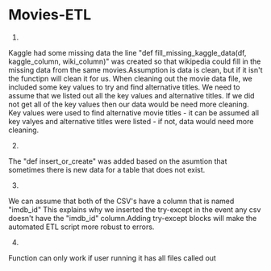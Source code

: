 # Movies-ETL

1.
Kaggle had some missing data the line "def fill_missing_kaggle_data(df, kaggle_column, wiki_column)" was created so that wikipedia could fill in the missing data from the same movies.Assumption is data is clean, but if it isn't the functipn will clean it for us. When cleaning out the movie data file, we included some key values to try and find alternative titles. We need to assume that we listed out all the key values and alternative titles. If we did not get all of the key values then our data would be need more cleaning. Key values were used to find alternative movie titles - it can be assumed all key valyes and alternative titles were listed - if not, data would need more cleaning.

2.
The "def insert_or_create" was added based on the asumtion that sometimes there is new data for a table that does not exist. 

3.
We can assume that both of the CSV's have a column that is named "imdb_id" This explains why we inserted the try-except in the event any csv doesn't have the "imdb_id" column.Adding try-except blocks will make the automated ETL script more robust to errors.

4.   
Function can only work if user running it has all files called out





